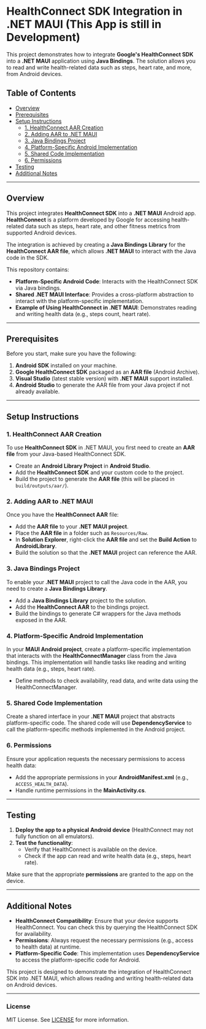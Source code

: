 # HealthConnect SDK Integration in .NET MAUI (This App is still in Development)

This project demonstrates how to integrate **Google's HealthConnect SDK** into a **.NET MAUI** application using **Java Bindings**. The solution allows you to read and write health-related data such as steps, heart rate, and more, from Android devices.

## Table of Contents

- [Overview](#overview)
- [Prerequisites](#prerequisites)
- [Setup Instructions](#setup-instructions)
  - [1. HealthConnect AAR Creation](#1-healthconnect-aar-creation)
  - [2. Adding AAR to .NET MAUI](#2-adding-aar-to-net-maui)
  - [3. Java Bindings Project](#3-java-bindings-project)
  - [4. Platform-Specific Android Implementation](#4-platform-specific-android-implementation)
  - [5. Shared Code Implementation](#5-shared-code-implementation)
  - [6. Permissions](#6-permissions)
- [Testing](#testing)
- [Additional Notes](#additional-notes)

---

## Overview

This project integrates **HealthConnect SDK** into a **.NET MAUI** Android app. **HealthConnect** is a platform developed by Google for accessing health-related data such as steps, heart rate, and other fitness metrics from supported Android devices.

The integration is achieved by creating a **Java Bindings Library** for the **HealthConnect AAR file**, which allows **.NET MAUI** to interact with the Java code in the SDK.

This repository contains:

- **Platform-Specific Android Code**: Interacts with the HealthConnect SDK via Java bindings.
- **Shared .NET MAUI Interface**: Provides a cross-platform abstraction to interact with the platform-specific implementation.
- **Example of Using HealthConnect in .NET MAUI**: Demonstrates reading and writing health data (e.g., steps count, heart rate).

---

## Prerequisites

Before you start, make sure you have the following:

1. **Android SDK** installed on your machine.
2. **Google HealthConnect SDK** packaged as an **AAR file** (Android Archive).
3. **Visual Studio** (latest stable version) with **.NET MAUI** support installed.
4. **Android Studio** to generate the AAR file from your Java project if not already available.

---

## Setup Instructions

### 1. HealthConnect AAR Creation

To use **HealthConnect SDK** in .NET MAUI, you first need to create an **AAR file** from your Java-based HealthConnect SDK. 

- Create an **Android Library Project** in **Android Studio**.
- Add the **HealthConnect SDK** and your custom code to the project.
- Build the project to generate the **AAR file** (this will be placed in `build/outputs/aar/`).

### 2. Adding AAR to .NET MAUI

Once you have the **HealthConnect AAR** file:

- Add the **AAR file** to your **.NET MAUI project**.
- Place the **AAR file** in a folder such as `Resources/Raw`.
- In **Solution Explorer**, right-click the **AAR file** and set the **Build Action** to **AndroidLibrary**.
- Build the solution so that the **.NET MAUI** project can reference the AAR.

### 3. Java Bindings Project

To enable your **.NET MAUI** project to call the Java code in the AAR, you need to create a **Java Bindings Library**.

- Add a **Java Bindings Library** project to the solution.
- Add the **HealthConnect AAR** to the bindings project.
- Build the bindings to generate C# wrappers for the Java methods exposed in the AAR.

### 4. Platform-Specific Android Implementation

In your **MAUI Android project**, create a platform-specific implementation that interacts with the **HealthConnectManager** class from the Java bindings. This implementation will handle tasks like reading and writing health data (e.g., steps, heart rate).

- Define methods to check availability, read data, and write data using the HealthConnectManager.

### 5. Shared Code Implementation

Create a shared interface in your **.NET MAUI** project that abstracts platform-specific code. The shared code will use **DependencyService** to call the platform-specific methods implemented in the Android project.

### 6. Permissions

Ensure your application requests the necessary permissions to access health data:

- Add the appropriate permissions in your **AndroidManifest.xml** (e.g., `ACCESS_HEALTH_DATA`).
- Handle runtime permissions in the **MainActivity.cs**.

---

## Testing

1. **Deploy the app to a physical Android device** (HealthConnect may not fully function on all emulators).
2. **Test the functionality**:
   - Verify that HealthConnect is available on the device.
   - Check if the app can read and write health data (e.g., steps, heart rate).

Make sure that the appropriate **permissions** are granted to the app on the device.

---

## Additional Notes

- **HealthConnect Compatibility**: Ensure that your device supports HealthConnect. You can check this by querying the HealthConnect SDK for availability.
- **Permissions**: Always request the necessary permissions (e.g., access to health data) at runtime.
- **Platform-Specific Code**: This implementation uses **DependencyService** to access the platform-specific code for Android.

This project is designed to demonstrate the integration of HealthConnect SDK into .NET MAUI, which allows reading and writing health-related data on Android devices.

---

### License

MIT License. See [LICENSE](LICENSE) for more information.
